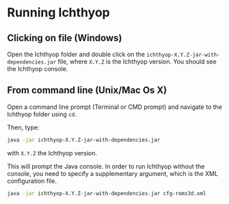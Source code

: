 # Running Ichthyop

## Clicking on file (Windows)

Open the Ichthyop folder and double click on the
`ichthyop-X.Y.Z-jar-with-dependencies.jar` file, where `X.Y.Z` is the Ichthyop version. You should see the
Ichthyop console.

## From command line (Unix/Mac Os X)

Open a command line prompt (Terminal or CMD prompt) and navigate to the Ichthyop folder using `cd`.

Then, type:

```bash
java -jar ichthyop-X.Y.Z-jar-with-dependencies.jar
```

with `X.Y.Z` the Ichthyop version.

This will prompt the Java console. In order to run Ichthyop without the console, you need to specify a supplementary argument, which
is the XML configuration file.

```bash
java -jar ichthyop-X.Y.Z-jar-with-dependencies.jar cfg-roms3d.xml
```
